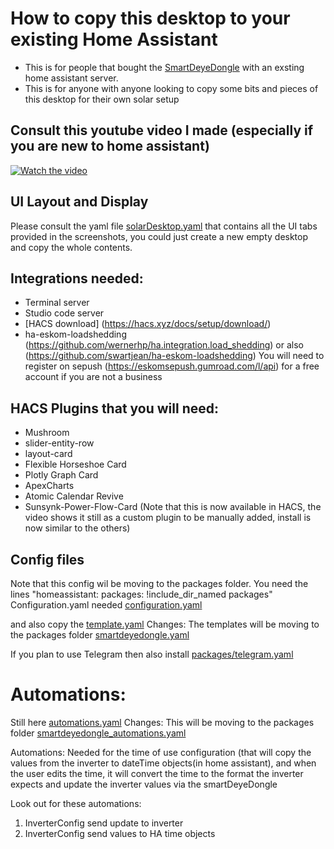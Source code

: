 # How to copy this desktop to your existing Home Assistant
* This is for people that bought the [SmartDeyeDongle](./SmartDeyeDongle.yaml) with an exsting home assistant server.
* This is for anyone with anyone looking to copy some bits and pieces of this desktop for their own solar setup

## Consult this youtube video I made (especially if you are new to home assistant)
[![Watch the video](https://img.youtube.com/vi/Cqktgvu0ob0/0.jpg)](https://www.youtube.com/watch?v=Cqktgvu0ob0)

## UI Layout and Display
Please consult the yaml file [solarDesktop.yaml](./solarDesktop.yaml) that contains all the UI tabs provided in the screenshots, you could just create a new empty desktop and copy the whole contents.

## Integrations needed:
* Terminal server
* Studio code server
* [HACS download] (https://hacs.xyz/docs/setup/download/)
* ha-eskom-loadshedding (https://github.com/wernerhp/ha.integration.load_shedding) or also (https://github.com/swartjean/ha-eskom-loadshedding) You will need to register on sepush (https://eskomsepush.gumroad.com/l/api) for a free account if you are not a business

## HACS Plugins that you will need:
* Mushroom
* slider-entity-row
* layout-card
* Flexible Horseshoe Card
* Plotly Graph Card
* ApexCharts
* Atomic Calendar Revive
* Sunsynk-Power-Flow-Card  (Note that this is now available in HACS, the video shows it still as a custom plugin to be manually added, install is now similar to the others)

## Config files
Note that this config wil be moving to the packages folder.
You need the lines "homeassistant: packages: !include_dir_named packages"
Configuration.yaml needed [configuration.yaml](./configuration.yaml)

and also copy the [template.yaml](./template.yaml)
Changes: The templates will be moving to the packages folder [smartdeyedongle.yaml](./packages/smartdeyedongle.yaml)

If you plan to use Telegram then also install [packages/telegram.yaml](./packages/telegram.yaml)

# Automations:
Still here [automations.yaml](./automations.yaml)
Changes: This will be moving to the packages folder [smartdeyedongle_automations.yaml](./packages/smartdeyedongle_automations.yaml)


Automations: Needed for the time of use configuration (that will copy the values from the inverter to dateTime objects(in home assistant), and when the user edits the time, it will convert the time to the format the inverter expects and update the inverter values via the smartDeyeDongle

Look out for these automations:
 1. InverterConfig send update to inverter
 2. InverterConfig send values to  HA time objects
